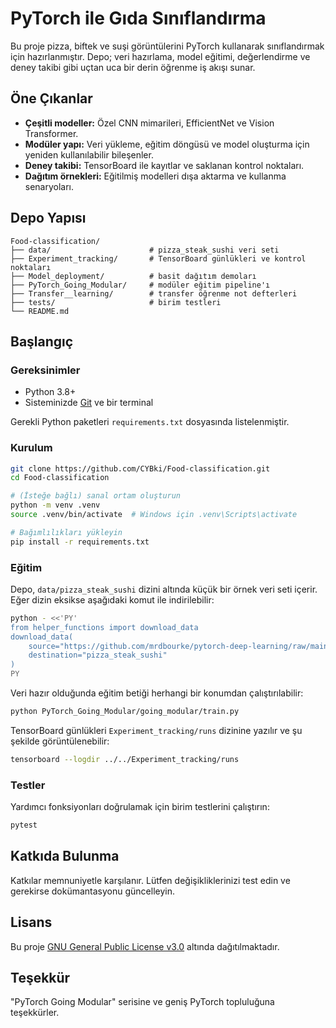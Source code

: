 # PyTorch ile Gıda Sınıflandırma

Bu proje pizza, biftek ve suşi görüntülerini PyTorch kullanarak sınıflandırmak için hazırlanmıştır. Depo; veri hazırlama, model eğitimi, değerlendirme ve deney takibi gibi uçtan uca bir derin öğrenme iş akışı sunar.

## Öne Çıkanlar

- **Çeşitli modeller:** Özel CNN mimarileri, EfficientNet ve Vision Transformer.
- **Modüler yapı:** Veri yükleme, eğitim döngüsü ve model oluşturma için yeniden kullanılabilir bileşenler.
- **Deney takibi:** TensorBoard ile kayıtlar ve saklanan kontrol noktaları.
- **Dağıtım örnekleri:** Eğitilmiş modelleri dışa aktarma ve kullanma senaryoları.

## Depo Yapısı

```
Food-classification/
├── data/                      # pizza_steak_sushi veri seti
├── Experiment_tracking/       # TensorBoard günlükleri ve kontrol noktaları
├── Model_deployment/          # basit dağıtım demoları
├── PyTorch_Going_Modular/     # modüler eğitim pipeline'ı
├── Transfer__learning/        # transfer öğrenme not defterleri
├── tests/                     # birim testleri
└── README.md
```

## Başlangıç

### Gereksinimler

- Python 3.8+
- Sisteminizde [Git](https://git-scm.com/) ve bir terminal

Gerekli Python paketleri `requirements.txt` dosyasında listelenmiştir.

### Kurulum

```bash
git clone https://github.com/CYBki/Food-classification.git
cd Food-classification

# (İsteğe bağlı) sanal ortam oluşturun
python -m venv .venv
source .venv/bin/activate  # Windows için .venv\Scripts\activate

# Bağımlılıkları yükleyin
pip install -r requirements.txt
```

### Eğitim

Depo, `data/pizza_steak_sushi` dizini altında küçük bir örnek veri seti içerir. Eğer dizin eksikse aşağıdaki komut ile indirilebilir:

```bash
python - <<'PY'
from helper_functions import download_data
download_data(
    source="https://github.com/mrdbourke/pytorch-deep-learning/raw/main/data/pizza_steak_sushi.zip",
    destination="pizza_steak_sushi"
)
PY
```

Veri hazır olduğunda eğitim betiği herhangi bir konumdan çalıştırılabilir:

```bash
python PyTorch_Going_Modular/going_modular/train.py
```

TensorBoard günlükleri `Experiment_tracking/runs` dizinine yazılır ve şu şekilde görüntülenebilir:

```bash
tensorboard --logdir ../../Experiment_tracking/runs
```

### Testler

Yardımcı fonksiyonları doğrulamak için birim testlerini çalıştırın:

```bash
pytest
```

## Katkıda Bulunma

Katkılar memnuniyetle karşılanır. Lütfen değişikliklerinizi test edin ve gerekirse dokümantasyonu güncelleyin.

## Lisans

Bu proje [GNU General Public License v3.0](LICENSE) altında dağıtılmaktadır.

## Teşekkür

"PyTorch Going Modular" serisine ve geniş PyTorch topluluğuna teşekkürler.
